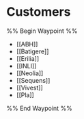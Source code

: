 # Customers
%% Begin Waypoint %%
- [[ABH]]
- [[Batigere]]
- [[Erilia]]
- [[INLI]]
- [[Neolia]]
- [[Sequens]]
- [[Vivest]]
- [[Pla]]

%% End Waypoint %%